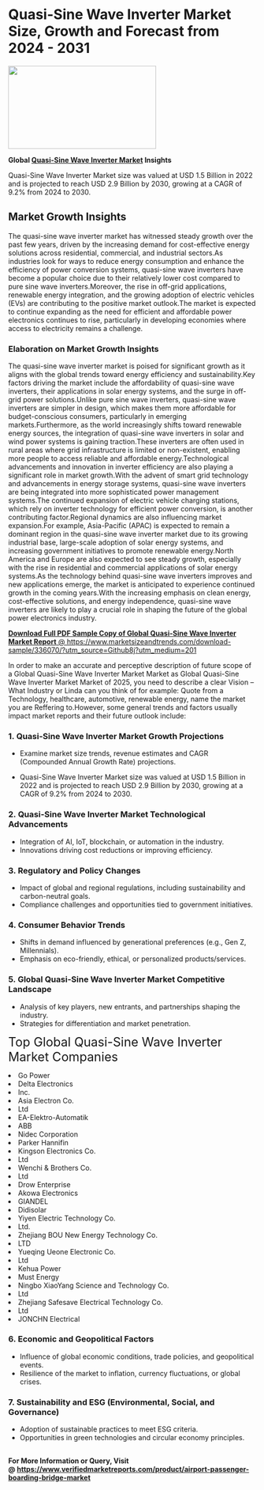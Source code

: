 <H1>Quasi-Sine Wave Inverter Market Size, Growth and Forecast from 2024 - 2031</H1><img class="aligncenter size-medium wp-image-584254" src="https://thirdeyenews.in/wp-content/uploads/2024/09/Global-Market-Research-300x168.jpeg" alt="" width="300" height="168" /><p><strong>Global&nbsp;<a href="https://www.marketsizeandtrends.com/download-sample/336070/?utm_source=Github8j?utm_medium=201">Quasi-Sine Wave Inverter Market</a> Insights</strong></p><p>Quasi-Sine Wave Inverter Market size was valued at USD 1.5 Billion in 2022 and is projected to reach USD 2.9 Billion by 2030, growing at a CAGR of 9.2% from 2024 to 2030.</p><p><h2>Market Growth Insights</h2> <p>The quasi-sine wave inverter market has witnessed steady growth over the past few years, driven by the increasing demand for cost-effective energy solutions across residential, commercial, and industrial sectors.As industries look for ways to reduce energy consumption and enhance the efficiency of power conversion systems, quasi-sine wave inverters have become a popular choice due to their relatively lower cost compared to pure sine wave inverters.Moreover, the rise in off-grid applications, renewable energy integration, and the growing adoption of electric vehicles (EVs) are contributing to the positive market outlook.The market is expected to continue expanding as the need for efficient and affordable power electronics continues to rise, particularly in developing economies where access to electricity remains a challenge.</p> <p><a href="#"></a></p> <h3>Elaboration on Market Growth Insights</h3> <p>The quasi-sine wave inverter market is poised for significant growth as it aligns with the global trends toward energy efficiency and sustainability.Key factors driving the market include the affordability of quasi-sine wave inverters, their applications in solar energy systems, and the surge in off-grid power solutions.Unlike pure sine wave inverters, quasi-sine wave inverters are simpler in design, which makes them more affordable for budget-conscious consumers, particularly in emerging markets.Furthermore, as the world increasingly shifts toward renewable energy sources, the integration of quasi-sine wave inverters in solar and wind power systems is gaining traction.These inverters are often used in rural areas where grid infrastructure is limited or non-existent, enabling more people to access reliable and affordable energy.Technological advancements and innovation in inverter efficiency are also playing a significant role in market growth.With the advent of smart grid technology and advancements in energy storage systems, quasi-sine wave inverters are being integrated into more sophisticated power management systems.The continued expansion of electric vehicle charging stations, which rely on inverter technology for efficient power conversion, is another contributing factor.Regional dynamics are also influencing market expansion.For example, Asia-Pacific (APAC) is expected to remain a dominant region in the quasi-sine wave inverter market due to its growing industrial base, large-scale adoption of solar energy systems, and increasing government initiatives to promote renewable energy.North America and Europe are also expected to see steady growth, especially with the rise in residential and commercial applications of solar energy systems.As the technology behind quasi-sine wave inverters improves and new applications emerge, the market is anticipated to experience continued growth in the coming years.With the increasing emphasis on clean energy, cost-effective solutions, and energy independence, quasi-sine wave inverters are likely to play a crucial role in shaping the future of the global power electronics industry.<p><a href="#"></p><p><span class=""><strong>Download Full PDF Sample Copy of Global Quasi-Sine Wave Inverter Market Report</strong> @ <a href="https://www.marketsizeandtrends.com/download-sample/336070/?utm_source=Github8j?utm_medium=201" target="_blank">https://www.marketsizeandtrends.com/download-sample/336070/?utm_source=Github8j?utm_medium=201</a></span></p><p>In order to make an accurate and perceptive description of future scope of a Global&nbsp;Quasi-Sine Wave Inverter Market Market as Global&nbsp;Quasi-Sine Wave Inverter Market Market of 2025, you need to describe a clear Vision &ndash; What Industry or Linda can you think of for example: Quote from a Technology, healthcare, automotive, renewable energy, name the market you are Reffering to.However, some general trends and factors usually impact market reports and their future outlook include:</p><h3>1.&nbsp;<strong>Quasi-Sine Wave Inverter Market Growth Projections</strong></h3><ul><li>Examine market size trends, revenue estimates and CAGR (Compounded Annual Growth Rate) projections.</li><li><p>Quasi-Sine Wave Inverter Market size was valued at USD 1.5 Billion in 2022 and is projected to reach USD 2.9 Billion by 2030, growing at a CAGR of 9.2% from 2024 to 2030.</p></li></ul><h3>2.&nbsp;<strong>Quasi-Sine Wave Inverter Market Technological Advancements</strong></h3><ul><li>Integration of AI, IoT, blockchain, or automation in the industry.</li><li>Innovations driving cost reductions or improving efficiency.</li></ul><h3>3.&nbsp;<strong>Regulatory and Policy Changes</strong></h3><ul><li>Impact of global and regional regulations, including sustainability and carbon-neutral goals.</li><li>Compliance challenges and opportunities tied to government initiatives.</li></ul><h3>4.&nbsp;<strong>Consumer Behavior Trends</strong></h3><ul><li>Shifts in demand influenced by generational preferences (e.g., Gen Z, Millennials).</li><li>Emphasis on eco-friendly, ethical, or personalized products/services.</li></ul><h3>5.&nbsp;<strong>Global Quasi-Sine Wave Inverter Market Competitive Landscape</strong></h3><ul><li>Analysis of key players, new entrants, and partnerships shaping the industry.</li><li>Strategies for differentiation and market penetration.</li></ul><p data-pm-slice="1 1 []"><span style="color: inherit; font-family: inherit; font-size: 25px;">Top Global Quasi-Sine Wave Inverter Market Companies</span></p><div class="" data-test-id=""><p><li>Go Power</li><li> Delta Electronics</li><li> Inc.</li><li> Asia Electron Co.</li><li>Ltd</li><li> EA-Elektro-Automatik</li><li> ABB</li><li> Nidec Corporation</li><li> Parker Hannifin</li><li> Kingson Electronics Co.</li><li>Ltd</li><li> Wenchi & Brothers Co.</li><li>Ltd</li><li> Drow Enterprise</li><li> Akowa Electronics</li><li> GIANDEL</li><li> Didisolar</li><li> Yiyen Electric Technology Co.</li><li> Ltd.</li><li> Zhejiang BOU New Energy Technology Co.</li><li>LTD</li><li> Yueqing Ueone Electronic Co.</li><li>Ltd</li><li> Kehua Power</li><li> Must Energy</li><li> Ningbo XiaoYang Science and Technology Co.</li><li> Ltd</li><li> Zhejiang Safesave Electrical Technology Co.</li><li> Ltd</li><li> JONCHN Electrical</li></p></div><h3>6.&nbsp;<strong>Economic and Geopolitical Factors</strong></h3><ul><li>Influence of global economic conditions, trade policies, and geopolitical events.</li><li>Resilience of the market to inflation, currency fluctuations, or global crises.</li></ul><h3>7.&nbsp;<strong>Sustainability and ESG (Environmental, Social, and Governance)</strong></h3><ul><li>Adoption of sustainable practices to meet ESG criteria.</li><li>Opportunities in green technologies and circular economy principles.</li></ul><h2><strong style="font-size: 14px;">For More Information or Query, Visit @&nbsp;</strong><a style="background-color: #ffffff; font-size: 14px;" href="https://www.marketsizeandtrends.com/report/quasi-sine-wave-inverter-market/" target="_blank">https://www.verifiedmarketreports.com/product/airport-passenger-boarding-bridge-market</a></h2>